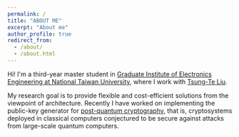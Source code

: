 ```yaml
---
permalink: /
title: "ABOUT ME"
excerpt: "About me"
author_profile: true
redirect_from: 
  - /about/
  - /about.html
---
```


Hi! I'm a third-year master student in [Graduate Institute of Electronics Engineering at National Taiwan University](https://giee.ntu.edu.tw/), where I work with [Tsung-Te Liu](http://www.ee.ntu.edu.tw/profile2.php?id=1020909).  

My research goal is to provide flexible and cost-efficient solutions from the viewpoint of architecture. Recently I have worked on implementing the public-key generator for [post-quantum cryptography](https://csrc.nist.gov/projects/post-quantum-cryptography/round-3-submissions), that is, cryptosystems deployed in classical computers conjectured to be secure against attacks from large-scale quantum computers.


